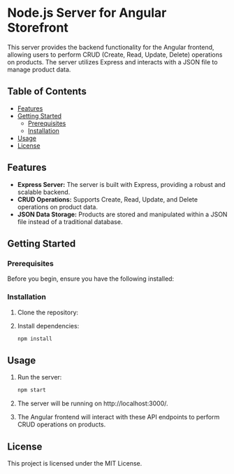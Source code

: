# Node.js Server for Angular Storefront 
This server provides the backend functionality for the Angular frontend, allowing users to perform CRUD (Create, Read, Update, Delete) operations on products. The server utilizes Express and interacts with a JSON file to manage product data.

## Table of Contents

- [Features](#features)
- [Getting Started](#getting-started)
  - [Prerequisites](#prerequisites)
  - [Installation](#installation)
- [Usage](#usage)
- [License](#license)

## Features

- **Express Server:** The server is built with Express, providing a robust and scalable backend.
- **CRUD Operations:** Supports Create, Read, Update, and Delete operations on product data.
- **JSON Data Storage:** Products are stored and manipulated within a JSON file instead of a traditional database.

## Getting Started

### Prerequisites

Before you begin, ensure you have the following installed:


### Installation

1. Clone the repository:

2. Install dependencies:
   ```bash
   npm install
   ```

## Usage

1. Run the server:
   ```bash
   npm start
   ```
2. The server will be running on http://localhost:3000/.

3. The Angular frontend will interact with these API endpoints to perform CRUD operations on products.

## License

This project is licensed under the MIT License.
